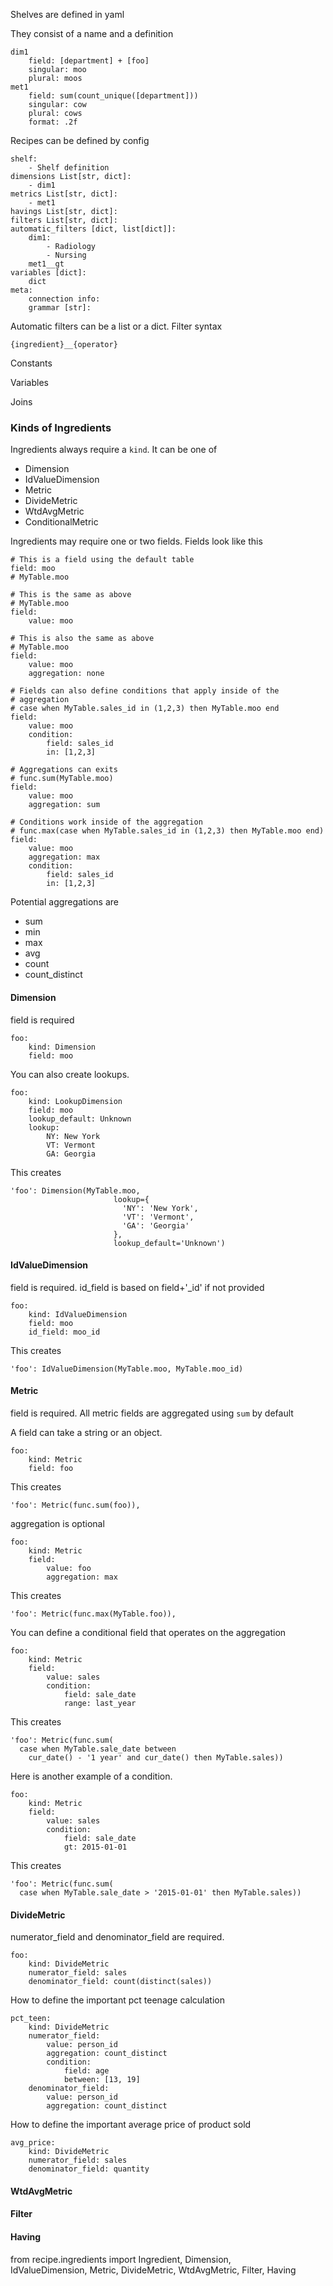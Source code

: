 Shelves are defined in yaml

They consist of a name and a definition


    dim1
        field: [department] + [foo]
        singular: moo
        plural: moos
    met1
        field: sum(count_unique([department]))
        singular: cow
        plural: cows
        format: .2f
    
Recipes can be defined by config

    shelf:
        - Shelf definition
    dimensions List[str, dict]:
        - dim1
    metrics List[str, dict]:
        - met1
    havings List[str, dict]:
    filters List[str, dict]:
    automatic_filters [dict, list[dict]]:
        dim1: 
            - Radiology
            - Nursing
        met1__gt
    variables [dict]:
        dict
    meta:
        connection info:
        grammar [str]:
    
Automatic filters can be a list or a dict. Filter syntax 

    {ingredient}__{operator}


Constants

Variables



Joins












### Kinds of Ingredients

Ingredients always require a `kind`. It can be one of

- Dimension
- IdValueDimension
- Metric
- DivideMetric
- WtdAvgMetric
- ConditionalMetric

Ingredients may require one or two fields. Fields look like this

    # This is a field using the default table
    field: moo
    # MyTable.moo

    # This is the same as above
    # MyTable.moo
    field:
        value: moo

    # This is also the same as above
    # MyTable.moo
    field:
        value: moo
        aggregation: none

    # Fields can also define conditions that apply inside of the
    # aggregation
    # case when MyTable.sales_id in (1,2,3) then MyTable.moo end
    field:
        value: moo
        condition:
            field: sales_id
            in: [1,2,3]

    # Aggregations can exits
    # func.sum(MyTable.moo)
    field:
        value: moo
        aggregation: sum

    # Conditions work inside of the aggregation
    # func.max(case when MyTable.sales_id in (1,2,3) then MyTable.moo end)
    field:
        value: moo
        aggregation: max
        condition:
            field: sales_id
            in: [1,2,3]

Potential aggregations are

- sum
- min
- max
- avg
- count
- count_distinct

#### Dimension

field is required

    foo:
        kind: Dimension
        field: moo

You can also create lookups.

    foo:
        kind: LookupDimension
        field: moo
        lookup_default: Unknown
        lookup:
            NY: New York
            VT: Vermont
            GA: Georgia

This creates

    'foo': Dimension(MyTable.moo,
                           lookup={
                             'NY': 'New York',
                             'VT': 'Vermont',
                             'GA': 'Georgia'
                           },
                           lookup_default='Unknown')

#### IdValueDimension

field is required.
id_field is based on field+'_id' if not provided

    foo:
        kind: IdValueDimension
        field: moo
        id_field: moo_id

This creates

    'foo': IdValueDimension(MyTable.moo, MyTable.moo_id)

#### Metric

field is required. All metric fields are aggregated using `sum` by default


A field can take a string or an object.

    foo:
        kind: Metric
        field: foo

This creates

    'foo': Metric(func.sum(foo)),


aggregation is optional

    foo:
        kind: Metric
        field:
            value: foo
            aggregation: max

This creates

    'foo': Metric(func.max(MyTable.foo)),

You can define a conditional field that operates on the aggregation

    foo:
        kind: Metric
        field:
            value: sales
            condition:
                field: sale_date
                range: last_year

This creates

    'foo': Metric(func.sum(
      case when MyTable.sale_date between
        cur_date() - '1 year' and cur_date() then MyTable.sales))


Here is another example of a condition.

    foo:
        kind: Metric
        field:
            value: sales
            condition:
                field: sale_date
                gt: 2015-01-01

This creates

    'foo': Metric(func.sum(
      case when MyTable.sale_date > '2015-01-01' then MyTable.sales))

#### DivideMetric

numerator_field and denominator_field are required.

    foo:
        kind: DivideMetric
        numerator_field: sales
        denominator_field: count(distinct(sales))

How to define the important pct teenage calculation

    pct_teen:
        kind: DivideMetric
        numerator_field:
            value: person_id
            aggregation: count_distinct
            condition:
                field: age
                between: [13, 19]
        denominator_field:
            value: person_id
            aggregation: count_distinct

How to define the important average price of product sold

    avg_price:
        kind: DivideMetric
        numerator_field: sales
        denominator_field: quantity




#### WtdAvgMetric

#### Filter

#### Having
from recipe.ingredients import Ingredient, Dimension, \
    IdValueDimension, Metric, DivideMetric, WtdAvgMetric,
    Filter, Having
